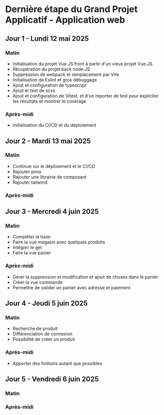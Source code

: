 # Dernière étape du Grand Projet Applicatif - Application web

## Jour 1 - Lundi 12 mai 2025

### Matin
- Initialisation du projet Vue.JS front à partir d'un vieux projet Vue.JS
- Récupération du projet back node.JS
- Suppression de webpack et remplacement par Vite
- Initialisation de Eslint et gros débuggage
- Ajout et configuration de typescript
- Ajout et test de scss
- Ajout et configuration de Vitest, et d'un reporter de test pour expliciter les résultats et montrer le coverage

### Après-midi
- Initialisation du CI/CD et du déploiement

## Jour 2 - Mardi 13 mai 2025

### Matin
- Continue sur le déploiement et le CI/CD
- Rajouter pinia
- Rajouter une librairie de composant
- Rajouter tailwind

### Après-midi

## Jour 3 - Mercredi 4 juin 2025

### Matin
- Compléter la base
- Faire la vue magasin avec quelques produits
- Intégrer le get
- Faire la vue panier

### Après-midi
- Gérer la suppression et modification et ajout de choses dans le panier
- Créer la vue commande
- Permettre de valider un panier avec adresse et paiement

## Jour 4 - Jeudi 5 juin 2025

### Matin
- Recherche de produit
- Différenciation de connexion
- Possibilité de créer un produit

### Après-midi
- Apporter des finitions autant que possibles

## Jour 5 - Vendredi 6 juin 2025

### Matin

### Après-midi
